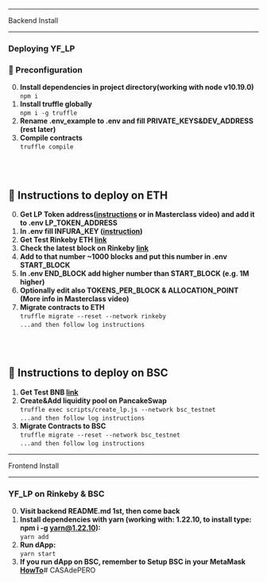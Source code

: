 ************************************
Backend Install
************************************

### Deploying YF_LP
### 🔧 Preconfiguration
0. **Install dependencies in project directory(working with node v10.19.0)**
</br>```npm i```
1. **Install truffle globally**
</br>```npm i -g truffle```
2. **Rename .env_example to .env and fill PRIVATE_KEYS&DEV_ADDRESS (rest later)**
3. **Compile contracts**
</br>```truffle compile```
</br>
</br>

## 📃 Instructions to deploy on ETH
0. **Get LP Token address([instructions](https://www.reddit.com/r/CryptoCurrency/comments/jm1wah/how_to_provide_liquidity_on_uniswap_and_stake_lp/) or in Masterclass video) and add it to .env LP_TOKEN_ADDRESS**
1. **In .env fill INFURA_KEY ([instruction](https://ethereumico.io/knowledge-base/infura-api-key-guide/))**
2. **Get Test Rinkeby ETH [link](https://faucet.rinkeby.io/)**
3. **Check the latest block on Rinkeby [link](https://rinkeby.etherscan.io/)**
4. **Add to that number ~1000 blocks and put this number in .env START_BLOCK**
5. **In .env END_BLOCK add higher number than START_BLOCK (e.g. 1M higher)**
6. **Optionally edit also TOKENS_PER_BLOCK & ALLOCATION_POINT (More info in Masterclass video)**
7. **Migrate contracts to ETH**
</br>```truffle migrate --reset --network rinkeby```
</br>```...and then follow log instructions```
</br>
</br>

## 📃 Instructions to deploy on BSC
1. **Get Test BNB [link](https://testnet.binance.org/faucet-smart)**
2. **Create&Add liquidity pool on PancakeSwap**
</br>```truffle exec scripts/create_lp.js --network bsc_testnet```
</br>```...and then follow log instructions```
3. **Migrate Contracts to BSC**
</br>```truffle migrate --reset --network bsc_testnet```
</br>```...and then follow log instructions```



************************************
Frontend Install
************************************

### YF_LP on Rinkeby & BSC
0. **Visit backend README.md 1st, then come back**
1. **Install dependencies with yarn (working with: 1.22.10, to install type: npm i -g yarn@1.22.10):**
</br>```yarn add```
2. **Run dApp:**
</br>```yarn start```
3. **If you run dApp on BSC, remember to Setup BSC in your MetaMask [HowTo](https://academy.binance.com/en/articles/connecting-metamask-to-binance-smart-chain)**# CASAdePERO

